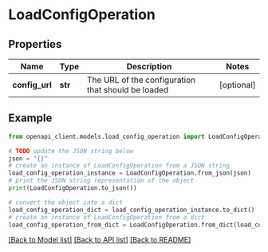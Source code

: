 # LoadConfigOperation


## Properties

Name | Type | Description | Notes
------------ | ------------- | ------------- | -------------
**config_url** | **str** | The URL of the configuration that should be loaded | [optional] 

## Example

```python
from openapi_client.models.load_config_operation import LoadConfigOperation

# TODO update the JSON string below
json = "{}"
# create an instance of LoadConfigOperation from a JSON string
load_config_operation_instance = LoadConfigOperation.from_json(json)
# print the JSON string representation of the object
print(LoadConfigOperation.to_json())

# convert the object into a dict
load_config_operation_dict = load_config_operation_instance.to_dict()
# create an instance of LoadConfigOperation from a dict
load_config_operation_from_dict = LoadConfigOperation.from_dict(load_config_operation_dict)
```
[[Back to Model list]](../README.md#documentation-for-models) [[Back to API list]](../README.md#documentation-for-api-endpoints) [[Back to README]](../README.md)


